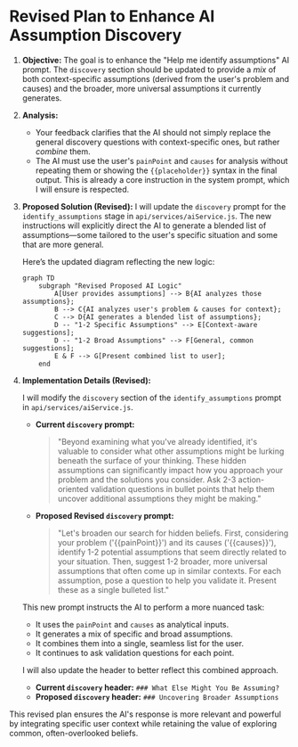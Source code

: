 # Revised Plan to Enhance AI Assumption Discovery

1.  **Objective:** The goal is to enhance the "Help me identify assumptions" AI prompt. The `discovery` section should be updated to provide a *mix* of both context-specific assumptions (derived from the user's problem and causes) and the broader, more universal assumptions it currently generates.

2.  **Analysis:**
    *   Your feedback clarifies that the AI should not simply replace the general discovery questions with context-specific ones, but rather *combine* them.
    *   The AI must use the user's `painPoint` and `causes` for analysis without repeating them or showing the `{{placeholder}}` syntax in the final output. This is already a core instruction in the system prompt, which I will ensure is respected.

3.  **Proposed Solution (Revised):** I will update the `discovery` prompt for the `identify_assumptions` stage in `api/services/aiService.js`. The new instructions will explicitly direct the AI to generate a blended list of assumptions—some tailored to the user's specific situation and some that are more general.

    Here’s the updated diagram reflecting the new logic:

    ```mermaid
    graph TD
        subgraph "Revised Proposed AI Logic"
            A[User provides assumptions] --> B{AI analyzes those assumptions};
            B --> C{AI analyzes user's problem & causes for context};
            C --> D{AI generates a blended list of assumptions};
            D -- "1-2 Specific Assumptions" --> E[Context-aware suggestions];
            D -- "1-2 Broad Assumptions" --> F[General, common suggestions];
            E & F --> G[Present combined list to user];
        end
    ```

4.  **Implementation Details (Revised):**

    I will modify the `discovery` section of the `identify_assumptions` prompt in `api/services/aiService.js`.

    *   **Current `discovery` prompt:**
        > "Beyond examining what you've already identified, it's valuable to consider what other assumptions might be lurking beneath the surface of your thinking. These hidden assumptions can significantly impact how you approach your problem and the solutions you consider. Ask 2-3 action-oriented validation questions in bullet points that help them uncover additional assumptions they might be making."

    *   **Proposed Revised `discovery` prompt:**
        > "Let's broaden our search for hidden beliefs. First, considering your problem ('{{painPoint}}') and its causes ('{{causes}}'), identify 1-2 potential assumptions that seem directly related to your situation. Then, suggest 1-2 broader, more universal assumptions that often come up in similar contexts. For each assumption, pose a question to help you validate it. Present these as a single bulleted list."

    This new prompt instructs the AI to perform a more nuanced task:
    *   It uses the `painPoint` and `causes` as analytical inputs.
    *   It generates a mix of specific and broad assumptions.
    *   It combines them into a single, seamless list for the user.
    *   It continues to ask validation questions for each point.

    I will also update the header to better reflect this combined approach.

    *   **Current `discovery` header:** `### What Else Might You Be Assuming?`
    *   **Proposed `discovery` header:** `### Uncovering Broader Assumptions`

This revised plan ensures the AI's response is more relevant and powerful by integrating specific user context while retaining the value of exploring common, often-overlooked beliefs.